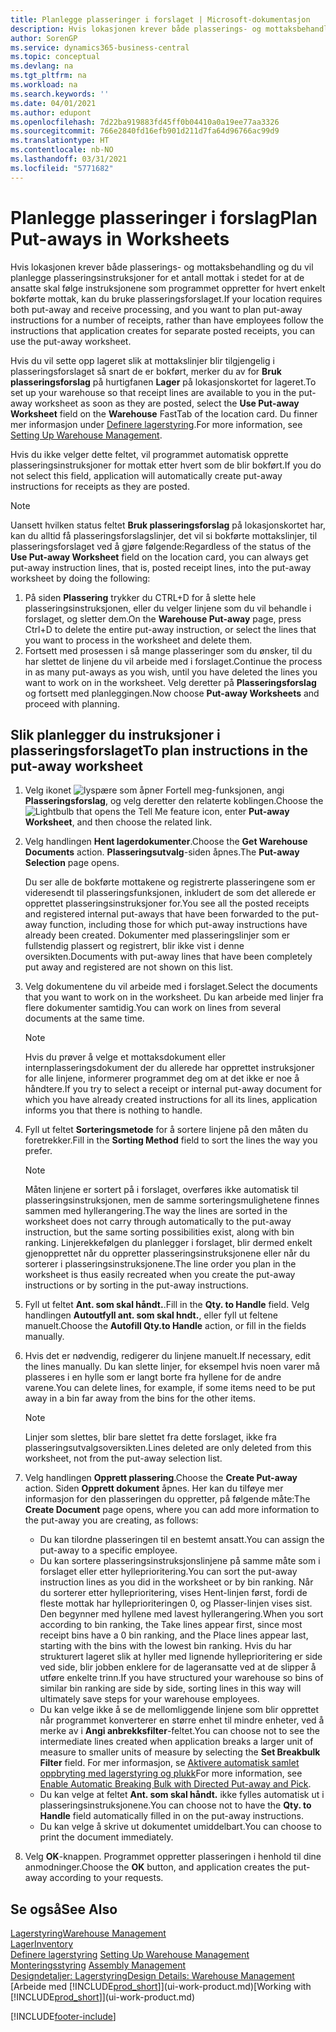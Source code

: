 ```yaml
---
title: Planlegge plasseringer i forslaget | Microsoft-dokumentasjon
description: Hvis lokasjonen krever både plasserings- og mottaksbehandling og du vil planlegge plasseringsinstruksjoner for et antall mottak i stedet for at de ansatte skal følge instruksjonene som programmet oppretter for hvert enkelt bokførte mottak, kan du bruke plasseringsforslaget.
author: SorenGP
ms.service: dynamics365-business-central
ms.topic: conceptual
ms.devlang: na
ms.tgt_pltfrm: na
ms.workload: na
ms.search.keywords: ''
ms.date: 04/01/2021
ms.author: edupont
ms.openlocfilehash: 7d22ba919883fd45ff0b04410a0a19ee77aa3326
ms.sourcegitcommit: 766e2840fd16efb901d211d7fa64d96766ac99d9
ms.translationtype: HT
ms.contentlocale: nb-NO
ms.lasthandoff: 03/31/2021
ms.locfileid: "5771682"
---
```

# <a name="plan-put-aways-in-worksheets"></a><span data-ttu-id="8d4cc-103">Planlegge plasseringer i forslag</span><span class="sxs-lookup"><span data-stu-id="8d4cc-103">Plan Put-aways in Worksheets</span></span>
<span data-ttu-id="8d4cc-104">Hvis lokasjonen krever både plasserings- og mottaksbehandling og du vil planlegge plasseringsinstruksjoner for et antall mottak i stedet for at de ansatte skal følge instruksjonene som programmet oppretter for hvert enkelt bokførte mottak, kan du bruke plasseringsforslaget.</span><span class="sxs-lookup"><span data-stu-id="8d4cc-104">If your location requires both put-away and receive processing, and you want to plan put-away instructions for a number of receipts, rather than have employees follow the instructions that application creates for separate posted receipts, you can use the put-away worksheet.</span></span>  

<span data-ttu-id="8d4cc-105">Hvis du vil sette opp lageret slik at mottakslinjer blir tilgjengelig i plasseringsforslaget så snart de er bokført, merker du av for **Bruk plasseringsforslag** på hurtigfanen **Lager** på lokasjonskortet for lageret.</span><span class="sxs-lookup"><span data-stu-id="8d4cc-105">To set up your warehouse so that receipt lines are available to you in the put-away worksheet as soon as they are posted, select the **Use Put-away Worksheet** field on the **Warehouse** FastTab of the location card.</span></span> <span data-ttu-id="8d4cc-106">Du finner mer informasjon under [Definere lagerstyring](warehouse-setup-warehouse.md).</span><span class="sxs-lookup"><span data-stu-id="8d4cc-106">For more information, see [Setting Up Warehouse Management](warehouse-setup-warehouse.md).</span></span>  

<span data-ttu-id="8d4cc-107">Hvis du ikke velger dette feltet, vil programmet automatisk opprette plasseringsinstruksjoner for mottak etter hvert som de blir bokført.</span><span class="sxs-lookup"><span data-stu-id="8d4cc-107">If you do not select this field, application will automatically create put-away instructions for receipts as they are posted.</span></span>  

> [!NOTE]  
>  <span data-ttu-id="8d4cc-108">Uansett hvilken status feltet **Bruk plasseringsforslag** på lokasjonskortet har, kan du alltid få plasseringsforslagslinjer, det vil si bokførte mottakslinjer, til plasseringsforslaget ved å gjøre følgende:</span><span class="sxs-lookup"><span data-stu-id="8d4cc-108">Regardless of the status of the **Use Put-away Worksheet** field on the location card, you can always get put-away instruction lines, that is, posted receipt lines, into the put-away worksheet by doing the following:</span></span>  
>   
>  1.  <span data-ttu-id="8d4cc-109">På siden **Plassering** trykker du CTRL+D for å slette hele plasseringsinstruksjonen, eller du velger linjene som du vil behandle i forslaget, og sletter dem.</span><span class="sxs-lookup"><span data-stu-id="8d4cc-109">On the **Warehouse Put-away** page, press Ctrl+D to delete the entire put-away instruction, or select the lines that you want to process in the worksheet and delete them.</span></span>  
> 2.  <span data-ttu-id="8d4cc-110">Fortsett med prosessen i så mange plasseringer som du ønsker, til du har slettet de linjene du vil arbeide med i forslaget.</span><span class="sxs-lookup"><span data-stu-id="8d4cc-110">Continue the process in as many put-aways as you wish, until you have deleted the lines you want to work on in the worksheet.</span></span> <span data-ttu-id="8d4cc-111">Velg deretter på **Plasseringsforslag** og fortsett med planleggingen.</span><span class="sxs-lookup"><span data-stu-id="8d4cc-111">Now choose **Put-away Worksheets** and proceed with planning.</span></span>  

## <a name="to-plan-instructions-in-the-put-away-worksheet"></a><span data-ttu-id="8d4cc-112">Slik planlegger du instruksjoner i plasseringsforslaget</span><span class="sxs-lookup"><span data-stu-id="8d4cc-112">To plan instructions in the put-away worksheet</span></span>  
1.  <span data-ttu-id="8d4cc-113">Velg ikonet ![lyspære som åpner Fortell meg-funksjonen](media/ui-search/search_small.png "Fortell hva du vil gjøre"), angi **Plasseringsforslag**, og velg deretter den relaterte koblingen.</span><span class="sxs-lookup"><span data-stu-id="8d4cc-113">Choose the ![Lightbulb that opens the Tell Me feature](media/ui-search/search_small.png "Tell me what you want to do") icon, enter **Put-away Worksheet**, and then choose the related link.</span></span>  
2.  <span data-ttu-id="8d4cc-114">Velg handlingen **Hent lagerdokumenter**.</span><span class="sxs-lookup"><span data-stu-id="8d4cc-114">Choose the **Get Warehouse Documents** action.</span></span> <span data-ttu-id="8d4cc-115">**Plasseringsutvalg**-siden åpnes.</span><span class="sxs-lookup"><span data-stu-id="8d4cc-115">The **Put-away Selection** page opens.</span></span>  

    <span data-ttu-id="8d4cc-116">Du ser alle de bokførte mottakene og registrerte plasseringene som er videresendt til plasseringsfunksjonen, inkludert de som det allerede er opprettet plasseringsinstruksjoner for.</span><span class="sxs-lookup"><span data-stu-id="8d4cc-116">You see all the posted receipts and registered internal put-aways that have been forwarded to the put-away function, including those for which put-away instructions have already been created.</span></span> <span data-ttu-id="8d4cc-117">Dokumenter med plasseringslinjer som er fullstendig plassert og registrert, blir ikke vist i denne oversikten.</span><span class="sxs-lookup"><span data-stu-id="8d4cc-117">Documents with put-away lines that have been completely put away and registered are not shown on this list.</span></span>  

3. <span data-ttu-id="8d4cc-118">Velg dokumentene du vil arbeide med i forslaget.</span><span class="sxs-lookup"><span data-stu-id="8d4cc-118">Select the documents that you want to work on in the worksheet.</span></span> <span data-ttu-id="8d4cc-119">Du kan arbeide med linjer fra flere dokumenter samtidig.</span><span class="sxs-lookup"><span data-stu-id="8d4cc-119">You can work on lines from several documents at the same time.</span></span>  

    > [!NOTE]  
    >  <span data-ttu-id="8d4cc-120">Hvis du prøver å velge et mottaksdokument eller internplasseringsdokument der du allerede har opprettet instruksjoner for alle linjene, informerer programmet deg om at det ikke er noe å håndtere.</span><span class="sxs-lookup"><span data-stu-id="8d4cc-120">If you try to select a receipt or internal put-away document for which you have already created instructions for all its lines, application informs you that there is nothing to handle.</span></span>  

4. <span data-ttu-id="8d4cc-121">Fyll ut feltet **Sorteringsmetode** for å sortere linjene på den måten du foretrekker.</span><span class="sxs-lookup"><span data-stu-id="8d4cc-121">Fill in the **Sorting Method** field to sort the lines the way you prefer.</span></span>  

    > [!NOTE]  
    >  <span data-ttu-id="8d4cc-122">Måten linjene er sortert på i forslaget, overføres ikke automatisk til plasseringsinstruksjonen, men de samme sorteringsmulighetene finnes sammen med hyllerangering.</span><span class="sxs-lookup"><span data-stu-id="8d4cc-122">The way the lines are sorted in the worksheet does not carry through automatically to the put-away instruction, but the same sorting possibilities exist, along with bin ranking.</span></span> <span data-ttu-id="8d4cc-123">Linjerekkefølgen du planlegger i forslaget, blir dermed enkelt gjenopprettet når du oppretter plasseringsinstruksjonene eller når du sorterer i plasseringsinstruksjonene.</span><span class="sxs-lookup"><span data-stu-id="8d4cc-123">The line order you plan in the worksheet is thus easily recreated when you create the put-away instructions or by sorting in the put-away instructions.</span></span>  

5.  <span data-ttu-id="8d4cc-124">Fyll ut feltet **Ant. som skal håndt.**.</span><span class="sxs-lookup"><span data-stu-id="8d4cc-124">Fill in the **Qty. to Handle** field.</span></span> <span data-ttu-id="8d4cc-125">Velg handlingen **Autoutfyll ant. som skal hndt.**, eller fyll ut feltene manuelt.</span><span class="sxs-lookup"><span data-stu-id="8d4cc-125">Choose the **Autofill Qty.to Handle** action, or fill in the fields manually.</span></span>  
6.  <span data-ttu-id="8d4cc-126">Hvis det er nødvendig, redigerer du linjene manuelt.</span><span class="sxs-lookup"><span data-stu-id="8d4cc-126">If necessary, edit the lines manually.</span></span> <span data-ttu-id="8d4cc-127">Du kan slette linjer, for eksempel hvis noen varer må plasseres i en hylle som er langt borte fra hyllene for de andre varene.</span><span class="sxs-lookup"><span data-stu-id="8d4cc-127">You can delete lines, for example, if some items need to be put away in a bin far away from the bins for the other items.</span></span>  

    > [!NOTE]  
    >  <span data-ttu-id="8d4cc-128">Linjer som slettes, blir bare slettet fra dette forslaget, ikke fra plasseringsutvalgsoversikten.</span><span class="sxs-lookup"><span data-stu-id="8d4cc-128">Lines deleted are only deleted from this worksheet, not from the put-away selection list.</span></span>  

7.  <span data-ttu-id="8d4cc-129">Velg handlingen **Opprett plassering**.</span><span class="sxs-lookup"><span data-stu-id="8d4cc-129">Choose the **Create Put-away** action.</span></span> <span data-ttu-id="8d4cc-130">Siden **Opprett dokument** åpnes. Her kan du tilføye mer informasjon for den plasseringen du oppretter, på følgende måte:</span><span class="sxs-lookup"><span data-stu-id="8d4cc-130">The **Create Document** page opens, where you can add more information to the put-away you are creating, as follows:</span></span>  

    -   <span data-ttu-id="8d4cc-131">Du kan tilordne plasseringen til en bestemt ansatt.</span><span class="sxs-lookup"><span data-stu-id="8d4cc-131">You can assign the put-away to a specific employee.</span></span>  
    -   <span data-ttu-id="8d4cc-132">Du kan sortere plasseringsinstruksjonslinjene på samme måte som i forslaget eller etter hylleprioritering.</span><span class="sxs-lookup"><span data-stu-id="8d4cc-132">You can sort the put-away instruction lines as you did in the worksheet or by bin ranking.</span></span> <span data-ttu-id="8d4cc-133">Når du sorterer etter hylleprioritering, vises Hent-linjen først, fordi de fleste mottak har hylleprioriteringen 0, og Plasser-linjen vises sist. Den begynner med hyllene med lavest hyllerangering.</span><span class="sxs-lookup"><span data-stu-id="8d4cc-133">When you sort according to bin ranking, the Take lines appear first, since most receipt bins have a 0 bin ranking, and the Place lines appear last, starting with the bins with the lowest bin ranking.</span></span> <span data-ttu-id="8d4cc-134">Hvis du har strukturert lageret slik at hyller med lignende hylleprioritering er side ved side, blir jobben enklere for de lageransatte ved at de slipper å utføre enkelte trinn.</span><span class="sxs-lookup"><span data-stu-id="8d4cc-134">If you have structured your warehouse so bins of similar bin ranking are side by side, sorting lines in this way will ultimately save steps for your warehouse employees.</span></span>  
    -   <span data-ttu-id="8d4cc-135">Du kan velge ikke å se de mellomliggende linjene som blir opprettet når programmet konverterer en større enhet til mindre enheter, ved å merke av i **Angi anbrekksfilter**-feltet.</span><span class="sxs-lookup"><span data-stu-id="8d4cc-135">You can choose not to see the intermediate lines created when application breaks a larger unit of measure to smaller units of measure by selecting the **Set Breakbulk Filter** field.</span></span> <span data-ttu-id="8d4cc-136">For mer informasjon, se [Aktivere automatisk samlet oppbryting med lagerstyring og plukk](warehouse-enable-automatic-breaking-bulk-with-directed-put-away-and-pick.md)</span><span class="sxs-lookup"><span data-stu-id="8d4cc-136">For more information, see [Enable Automatic Breaking Bulk with Directed Put-away and Pick](warehouse-enable-automatic-breaking-bulk-with-directed-put-away-and-pick.md).</span></span>  
    -   <span data-ttu-id="8d4cc-137">Du kan velge at feltet **Ant. som skal håndt.** ikke fylles automatisk ut i plasseringsinstruksjonene.</span><span class="sxs-lookup"><span data-stu-id="8d4cc-137">You can choose not to have the **Qty. to Handle** field automatically filled in on the put-away instructions.</span></span>  
    -   <span data-ttu-id="8d4cc-138">Du kan velge å skrive ut dokumentet umiddelbart.</span><span class="sxs-lookup"><span data-stu-id="8d4cc-138">You can choose to print the document immediately.</span></span>  

8.  <span data-ttu-id="8d4cc-139">Velg **OK**-knappen. Programmet oppretter plasseringen i henhold til dine anmodninger.</span><span class="sxs-lookup"><span data-stu-id="8d4cc-139">Choose the **OK** button, and application creates the put-away according to your requests.</span></span>  

## <a name="see-also"></a><span data-ttu-id="8d4cc-140">Se også</span><span class="sxs-lookup"><span data-stu-id="8d4cc-140">See Also</span></span>  
[<span data-ttu-id="8d4cc-141">Lagerstyring</span><span class="sxs-lookup"><span data-stu-id="8d4cc-141">Warehouse Management</span></span>](warehouse-manage-warehouse.md)  
[<span data-ttu-id="8d4cc-142">Lager</span><span class="sxs-lookup"><span data-stu-id="8d4cc-142">Inventory</span></span>](inventory-manage-inventory.md)  
<span data-ttu-id="8d4cc-143">[Definere lagerstyring](warehouse-setup-warehouse.md)   </span><span class="sxs-lookup"><span data-stu-id="8d4cc-143">[Setting Up Warehouse Management](warehouse-setup-warehouse.md)   </span></span>  
<span data-ttu-id="8d4cc-144">[Monteringsstyring](assembly-assemble-items.md)  </span><span class="sxs-lookup"><span data-stu-id="8d4cc-144">[Assembly Management](assembly-assemble-items.md)  </span></span>  
[<span data-ttu-id="8d4cc-145">Designdetaljer: Lagerstyring</span><span class="sxs-lookup"><span data-stu-id="8d4cc-145">Design Details: Warehouse Management</span></span>](design-details-warehouse-management.md)  
<span data-ttu-id="8d4cc-146">[Arbeide med [!INCLUDE[prod_short](includes/prod_short.md)]](ui-work-product.md)</span><span class="sxs-lookup"><span data-stu-id="8d4cc-146">[Working with [!INCLUDE[prod_short](includes/prod_short.md)]](ui-work-product.md)</span></span>


[!INCLUDE[footer-include](includes/footer-banner.md)]
